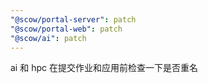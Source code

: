 ```yaml
---
"@scow/portal-server": patch
"@scow/portal-web": patch
"@scow/ai": patch
---
```


ai 和 hpc 在提交作业和应用前检查一下是否重名
